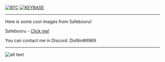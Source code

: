 [![BTC](https://img.shields.io/badge/btc-donate-red?color=f08b16&logo=bitcoin)](https://www.blockchain.com/btc/address/bc1q7jzctmsqy88kdr7qw8dzyyr0d36776dx8mnau2)
[![KEYBASE](https://img.shields.io/badge/KEYBASE-d1snIn-blue)](http://keybase.io/d1snln)

***

Неre is some cool images from Safebooru!

Safebooru - [Click me!](https://safebooru.org)

You can contact me in Discord: DisNin#6969

***

![alt text](https://github.com/DisNin/hentaibase/blob/main/entrance/posters/8acfa218cbec796f4ea8c30b290eb8cb9cde39b8.jpg?raw=true)
